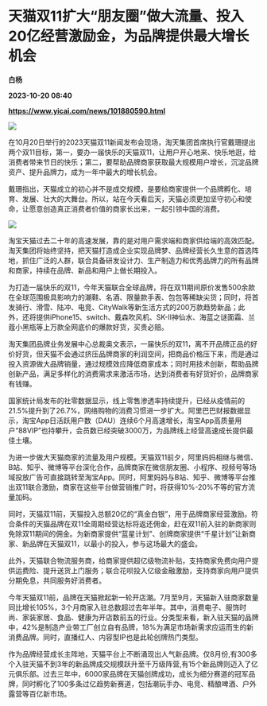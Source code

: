 # 天猫双11扩大“朋友圈”做大流量、投入20亿经营激励金，为品牌提供最大增长机会
**白杨**

**2023-10-20 08:40**

**https://www.yicai.com/news/101880590.html**

![](https://imgcdn.yicai.com/uppics/slides/2023/10/b727a91241f46de89377f3c6407caa01.jpg)

在10月20日举行的2023天猫双11新闻发布会现场，淘天集团首席执行官戴珊提出两个双11目标，第一，要办一届快乐的天猫双11，让用户开心地来、快乐地逛，给消费者带来节日的快乐；第二，要帮助品牌商家获取最大规模用户增长，沉淀品牌资产、提升品牌力，成为一年中最大的增长机会。

戴珊指出，天猫成立的初心并不是成交规模，是要给商家提供一个品牌孵化、培育、发展、壮大的大舞台。所以，站在今天看后天，天猫必须更加坚守初心和使命，让愿意创造真正消费者价值的商家长出来，一起引领中国的消费。

![](https://imgcdn.yicai.com/uppics/images/2023/10/eda1b6bcc9798e6d9e84a8c56e36ca1a.jpg)

淘宝天猫过去二十年的高速发展，靠的是对用户需求端和商家供给端的高效匹配。淘天集团将始终坚持，把天猫打造成企业实现品牌梦、品牌经营长久生意的首选阵地，抓住广泛的人群，联合具备研发设计力、生产制造力和优秀品牌力的所有品牌和商家，持续在品牌、新品和用户上做长期投入。

为打造一届快乐的双11，今年天猫联合全球品牌，将在双11期间原价发售500余款在全球范围极具影响力的潮鞋、名酒、限量款手表、包包等稀缺尖货；同时，将首发骑行、滑雪、陆冲、电竞、CityWalk等新生活方式的200万款趋势新品；此外，还将提供iPhone15、switch、戴森吹风机、SK-II神仙水、海蓝之谜面霜、兰蔻小黑瓶等上万款全网底价的爆款好货，买贵必赔。

淘天集团品牌业务发展中心总裁奥文表示，一届快乐的双11，离不开品牌正品的好价好货，但天猫不会通过挤压品牌商家的利润空间，把商品价格压下来，而是通过投入资源做大品牌销量，通过规模效应降低商家成本；同时用技术创新，帮助品牌创新产品，满足多样化的消费需求来激活市场，达到消费者有好货好价，品牌商家有钱赚。

国家统计局发布的社零数据显示，线上零售渗透率持续提升，已经从疫情前的21.5%提升到了26.7%，网络购物的消费习惯进一步扩大。阿里巴巴财报数据显示，淘宝App日活跃用户数（DAU）连续6个月高速增长，淘宝App高质量用户“88VIP”也持攀升，会员数已经突破3000万，为品牌线上经营高速成长提供最佳土壤。

为进一步做大天猫商家的流量及用户规模。天猫双11前夕，阿里妈妈相继与微信、B站、知乎、微博等平台深化合作，品牌商家在微信朋友圈、小程序、视频号等场域投放广告可直接跳转至淘宝App。同时，阿里妈妈与B站、知乎、微博等平台推出双11联合激励，商家在这些平台做营销推广时，将获得10%-20%不等的官方流量加码。

同时，天猫双11前，天猫投入总额20亿的“真金白银”，用于品牌商家经营激励。符合条件的天猫品牌在双11全周期经营达标将返还佣金，赶在双11前入驻的新商家则免除双11期间的佣金。为新商家提供“蓝星计划”、创牌商家提供“千星计划”让新商家、新品牌在天猫双11，以最小的投入，参与这场最大的盛会。

此外，天猫联合物流服务商，给商家提供超亿级物流补贴，支持商家免费向用户提供运费险、提升送货上门服务；联合花呗投入亿级金融激励，支持商家向用户提供分期免息，共同服务好消费者。

今年天猫双11前，品牌在天猫掀起新一轮开店潮。7月至9月，天猫新入驻商家数量同比增长105%，3个月商家入驻总数超过去年半年。其中，消费电子、服饰时尚、家装家居、食品、健康为开店数前五的行业。分类型来看，新入驻天猫的品牌中，42%是制造产业带工厂创立自有品牌，18%为满足市场新需求应运而生的新消费品牌。同时，直播红人、内容型IP也是此轮创牌热门类型。

作为品牌经营成长主阵地，天猫平台上不断涌现出人气新品牌。仅8月份,有300多个入驻天猫不到3年的新品牌成交规模跃升至千万级阵营,有15个新品牌则迈入了亿元俱乐部。过去三年中，6000家品牌在天猫创牌成功，成长为细分赛道的冠军品牌，同时孵化了100多条过亿趋势新赛道，包括潮玩手办、电竞、精酿啤酒、户外露营等百亿新市场。